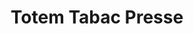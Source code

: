 ---
title: "Totem Tabac Presse"
url: /saint-jean-de-la-ruelle/totem-tabac-presse/
shop: Zeitungen
---